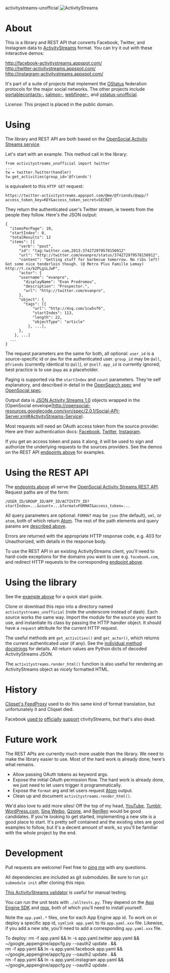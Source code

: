activitystreams-unofficial ![ActivityStreams](https://raw.github.com/snarfed/activitystreams-unofficial/master/static/logo_small.png)

About
===

This is a library and REST API that converts Facebook, Twitter, and Instagram
data to [ActivityStreams](http://activitystrea.ms/) format. You can try it out
with these interactive demos:

http://facebook-activitystreams.appspot.com/  
http://twitter-activitystreams.appspot.com/  
http://instagram-activitystreams.appspot.com/

It's part of a suite of projects that implement the
[OStatus](http://ostatus.org/) federation protocols for the major social
networks. The other projects include
[portablecontacts-](https://github.com/snarfed/portablecontacts-unofficial),
[salmon-](https://github.com/snarfed/salmon-unofficial),
[webfinger-](https://github.com/snarfed/webfinger-unofficial), and
[ostatus-unofficial](https://github.com/snarfed/ostatus-unofficial).

License: This project is placed in the public domain.


Using
===

The library and REST API are both based on the
[OpenSocial Activity Streams service](http://opensocial-resources.googlecode.com/svn/spec/2.0.1/Social-API-Server.xml#ActivityStreams-Service).

Let's start with an example. This method call in the library:

    from activitystreams_unofficial import twitter
    ...
    tw = twitter.Twitter(handler)
    tw.get_activities(group_id='@friends')

is equivalent to this `HTTP GET` request:

`https://twitter-activitystreams.appspot.com/@me/@friends/@app/?access_token_key=KEY&access_token_secret=SECRET`

They return the authenticated user's Twitter stream, ie tweets from the people they
follow. Here's the JSON output:

    {
      "itemsPerPage": 10,
      "startIndex": 0,
      "totalResults": 12
      "items": [{
          "verb": "post",
          "id": "tag:twitter.com,2013:374272979578150912"
          "url": "http://twitter.com/evanpro/status/374272979578150912",
          "content": "Getting stuff for barbecue tomorrow. No ribs left! Got some nice tenderloin though. (@ Metro Plus Famille Lemay) http://t.co/b2PLgiLJwP",
          "actor": {
          "username": "evanpro",
            "displayName": "Evan Prodromou",
            "description": "Prospector.",
            "url": "http://twitter.com/evanpro",
          },
          "object": {
            "tags": [{
                "url": "http://4sq.com/1cw5vf6",
                "startIndex": 113,
                "length": 22,
                "objectType": "article"
              }, ...],
          },
        }, ...]
      ...
    }

The request parameters are the same for both, all optional: `user_id` is a
source-specific id or `@me` for the authenticated user. `group_id` may be
`@all`, `@friends` (currently identical to `@all`), or `@self`. `app_id` is
currently ignored; best practice is to use `@app` as a placeholder.

Paging is supported via the `startIndex` and `count` parameters. They're self
explanatory, and described in detail in the
[OpenSearch spec](http://www.opensearch.org/Specifications/OpenSearch/1.1#The_.22count.22_parameter)
and
[OpenSocial spec](http://opensocial-resources.googlecode.com/svn/spec/2.0.1/Social-API-Server.xml#ActivityStreams-Service).

Output data is
[JSON Activity Streams 1.0](http://activitystrea.ms/specs/json/1.0/) objects
wrapped in the
[OpenSocial envelope]http://opensocial-resources.googlecode.com/svn/spec/2.0.1/Social-API-Server.xml#ActivityStreams-Service).

Most requests will need an OAuth access token from the source provider. Here are
their authentication docs:
[Facebook](https://developers.facebook.com/docs/facebook-login/access-tokens/),
[Twitter](https://dev.twitter.com/docs/auth/3-legged-authorization),
[Instagram](http://instagram.com/developer/authentication/).

If you get an access token and pass it along, it will be used to sign and
authorize the underlying requests to the sources providers. See the demos on the
REST API [endpoints above](#About) for examples.


Using the REST API
===

The [endpoints above](#About) all serve the
[OpenSocial Activity Streams REST API](http://opensocial-resources.googlecode.com/svn/spec/2.0.1/Social-API-Server.xml#ActivityStreams-Service).
Request paths are of the form:

`/USER_ID/GROUP_ID/APP_ID/ACTIVITY_ID?startIndex=...&count=...&format=FORMAT&access_token=...`

All query parameters are optional.
`FORMAT` may be `json` (the default), `xml`, or `atom`, both of which return
[Atom](http://www.intertwingly.net/wiki/pie/FrontPage).
The rest of the path elements and query params are [described above](#Using).

Errors are returned with the appropriate HTTP response code, e.g. 403 for
Unauthorized, with details in the response body.

To use the REST API in an existing ActivityStreams client, you'll need to
hard-code exceptions for the domains you want to use e.g. `facebook.com`, and
redirect HTTP requests to the corresponding [endpoint above](#About).


Using the library
===

See the [example above](#Using) for a quick start guide.

Clone or download this repo into a directory named `activitystreams_unofficial`
(note the underscore instead of dash). Each source works the same way. Import
the module for the source you want to use, and instantiate its class by passing
the HTTP handler object. It should have a `request` attribute for the current
HTTP request.

The useful methods are `get_activities()` and `get_actor()`, which returns the
current authenticated user (if any). See the
[individual method docstrings](https://github.com/snarfed/activitystreams-unofficial/blob/master/source.py)
for details. All return values are Python dicts of decoded ActivityStreams JSON.

The `activitystreams.render_html()` function is also useful for rendering an
ActivityStreams object as nicely formatted HTML.


History
===

[Cliqset's FeedProxy](http://www.readwriteweb.com/archives/cliqset_activity_streams_api.php)
used to do this same kind of format translation, but unfortunately it and
Cliqset died.

Facebook
[used to](https://developers.facebook.com/blog/post/225/)
[officially](https://developers.facebook.com/blog/post/2009/08/05/streamlining-the-open-stream-apis/)
[support](https://groups.google.com/forum/#!topic/activity-streams/-b0LmeUExXY)
ctivityStreams, but that's also dead.


Future work
===

The REST APIs are currently much more usable than the library. We need to make
the library easier to use. Most of the hard work is already done; here's what remains.

  * Allow passing OAuth tokens as keyword args.
  * Expose the initial OAuth permission flow. The hard work is already done, we
    just need to let users trigger it programmatically.
  * Expose the `format` arg and let users request
    [Atom](http://www.intertwingly.net/wiki/pie/FrontPage) output.
  * Clean up and document `activitystreams.render_html()`.

We'd also love to add more sites! Off the top of my head,
[YouTube](http://youtu.be/), [Tumblr](http://tumblr.com/),
[WordPress.com](http://wordpress.com/),
[Sina Weibo](http://en.wikipedia.org/wiki/Sina_Weibo),
[Qzone](http://en.wikipedia.org/wiki/Qzone), and
[RenRen](http://en.wikipedia.org/wiki/Renren) would be good candidates. If
you're looking to get started, implementing a new site is a good place to start.
It's pretty self contained and the existing sites are good examples to follow,
but it's a decent amount of work, so you'll be familiar with the whole project
by the end.


Development
===

Pull requests are welcome! Feel free to [ping me](http://snarfed.org/about) with
any questions.

All dependencies are included as git submodules. Be sure to run `git submodule
init` after cloning this repo.

[This ActivityStreams validator](http://activitystreamstester.appspot.com/) is
useful for manual testing.

You can run the unit tests with `./alltests.py`. They depend on the
[App Engine SDK](https://developers.google.com/appengine/downloads) and
[mox](http://code.google.com/p/pymox/), both of which you'll need to install
yourself.

Note the `app.yaml.*` files, one for each App Engine app id. To work on or deploy
a specific app id, `symlink app.yaml` to its `app.yaml.xxx` file. Likewise, if you
add a new site, you'll need to add a corresponding `app.yaml.xxx` file.

To deploy:
    rm -f app.yaml && ln -s app.yaml.twitter app.yaml && \
      ~/google_appengine/appcfg.py --oauth2 update . && \
    rm -f app.yaml && ln -s app.yaml.facebook app.yaml && \
      ~/google_appengine/appcfg.py --oauth2 update . && \
    rm -f app.yaml && ln -s app.yaml.instagram app.yaml && \
      ~/google_appengine/appcfg.py --oauth2 update .
